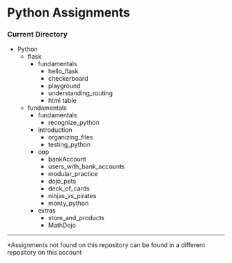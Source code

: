 # Python Assignments

### Current Directory

- Python
    - flask
        - fundamentals
            - hello_flask
            - checkerboard
            - playground
            - understanding_routing
            - html table
    - fundamentals
        - fundamentals
            - recognize_python
        - introduction
            - organizing_files
            - testing_python
        - oop
            - bankAccount
            - users_with_bank_accounts
            - modular_practice
            - dojo_pets
            - deck_of_cards
            - ninjas_vs_pirates
            - monty_python
        - extras
            - store_and_products
            - MathDojo

---
*Assignments not found on this repository can be found in a different repository on this account